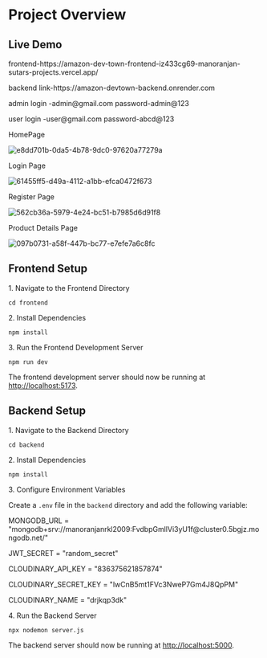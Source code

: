 




<h1>Project Overview</h1>

<h2>Live Demo</h2>
<p>
  frontend-https://amazon-dev-town-frontend-iz433cg69-manoranjan-sutars-projects.vercel.app/             
</p>
<p>
         backend link-https://amazon-devtown-backend.onrender.com 
</p>
<p>admin login -admin@gmail.com password-admin@123 </p>
<p>user login -user@gmail.com  password-abcd@123 </p>

<p>HomePage</p>

![e8dd701b-0da5-4b78-9dc0-97620a77279a](https://github.com/user-attachments/assets/b2305d79-f5da-4628-9c28-50a2c77f6496)

<p>Login Page</p>

![61455ff5-d49a-4112-a1bb-efca0472f673](https://github.com/user-attachments/assets/9fdd031c-4ada-49e3-8d05-baffa0a9d85c)

<p>Register Page</p>

![562cb36a-5979-4e24-bc51-b7985d6d91f8](https://github.com/user-attachments/assets/21b68ec1-28e8-4410-8b2a-f441ae86a369)

<p>Product Details Page</p>

![097b0731-a58f-447b-bc77-e7efe7a6c8fc](https://github.com/user-attachments/assets/567e327f-69fe-48c6-881b-be62f10d9a6c)





## Frontend Setup

<p>1. Navigate to the Frontend Directory</p>
<pre><code>cd frontend</code></pre>

<p>2. Install Dependencies</p>
<pre><code>npm install</code></pre>

<p>3. Run the Frontend Development Server</p>
<pre><code>npm run dev</code></pre>

<p>The frontend development server should now be running at <a href="http://localhost:5173">http://localhost:5173</a>.</p>

## Backend Setup

<p>1. Navigate to the Backend Directory</p>
<pre><code>cd backend</code></pre>

<p>2. Install Dependencies</p>
<pre><code>npm install</code></pre>

<p>3. Configure Environment Variables</p>
<p>Create a <code>.env</code> file in the <code>backend</code> directory and add the following variable:</p>
<p>
  MONGODB_URL = "mongodb+srv://manoranjanrkl2009:FvdbpGmllVi3yU1f@cluster0.5bgjz.mongodb.net/"

JWT_SECRET = "random_secret"

CLOUDINARY_API_KEY = "836375621857874"

CLOUDINARY_SECRET_KEY = "lwCnB5mt1FVc3NweP7Gm4J8QpPM"

CLOUDINARY_NAME = "drjkqp3dk"
</p>

<p>4. Run the Backend Server</p>
<pre><code>npx nodemon server.js</code></pre>

<p>The backend server should now be running at <a href="http://localhost:5000">http://localhost:5000</a>.</p>



